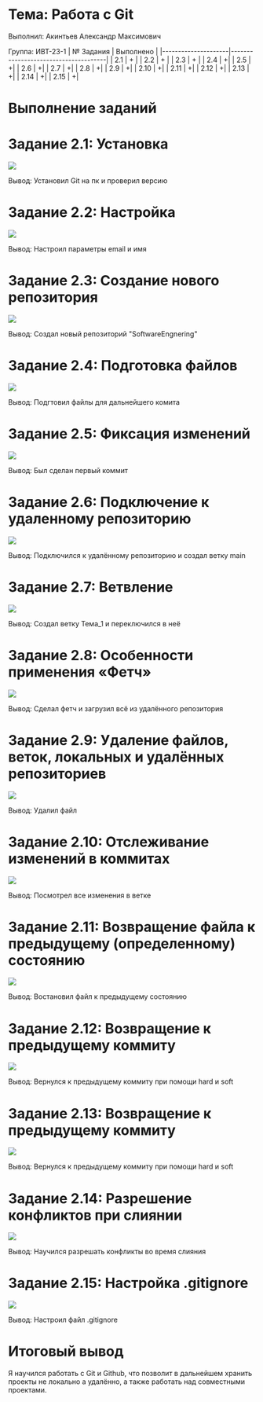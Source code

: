 # Тема: Работа с Git
Выполнил: Акинтьев Александр Максимович 

Группа: ИВТ-23-1
| № Задания           | Выполнено                              |
|---------------------|--------------------------------------|
| 2.1      | +             |
| 2.2   | +        |
| 2.3           | +     | 
| 2.4   | +|
| 2.5   | +|
| 2.6   | +|
| 2.7   | +|
| 2.8   | +|
| 2.9   | +|
| 2.10   | +|
| 2.11   | +|
| 2.12   | +|
| 2.13   | +|
| 2.14   | +|
| 2.15   | +|
# Выполнение заданий
# Задание 2.1: Установка
![](screenshots/git1.png)

Вывод: Установил Git на пк и проверил версию
# Задание 2.2: Настройка
![](screenshots/git2.png)

Вывод: Настроил параметры email и имя

# Задание 2.3: Создание нового репозитория
![](screenshots/git3.png)

Вывод: Создал новый репозиторий "SoftwareEngnering"

# Задание 2.4: Подготовка файлов
![](screenshots/git4.png)

Вывод: Подгтовил файлы для дальнейшего комита

# Задание 2.5: Фиксация изменений
![](screenshots/git5.png)

Вывод: Был сделан первый коммит

# Задание 2.6: Подключение к удаленному репозиторию
![](screenshots/git6.png)

Вывод: Подключился к удалённому репозиторию и создал ветку main

# Задание 2.7: Ветвление
![](screenshots/git7.png)

Вывод: Создал ветку Тема_1 и переключился в неё

# Задание 2.8: Особенности применения «Фетч»
![](screenshots/git8.png)

Вывод: Сделал фетч и загрузил всё из удалённого репозитория

# Задание 2.9: Удаление файлов, веток, локальных и удалённых репозиториев
![](screenshots/git9.png)

Вывод: Удалил файл

# Задание 2.10: Отслеживание изменений в коммитах
![](screenshots/git10.png)

Вывод: Посмотрел все изменения в ветке 

# Задание 2.11: Возвращение файла к предыдущему (определенному) состоянию
![](screenshots/git11.png)

Вывод: Востановил файл к предыдущему состоянию

# Задание 2.12: Возвращение к предыдущему коммиту
![](screenshots/git12.png)

Вывод: Вернулся к предыдущему коммиту при помощи hard и soft

# Задание 2.13: Возвращение к предыдущему коммиту
![](screenshots/git13.png)

Вывод: Вернулся к предыдущему коммиту при помощи hard и soft

# Задание 2.14: Разрешение конфликтов при слиянии
![](screenshots/git14.png)

Вывод: Научился разрешать конфликты во время слияния

# Задание 2.15: Настройка .gitignore
![](screenshots/git15.png)

Вывод: Настроил файл .gitignore

# Итоговый вывод
Я научился работать с Git и Github, что позволит в дальнейшем хранить проекты не локально а удалённо, а также работать над совместными проектами.

